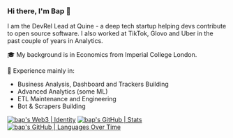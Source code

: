### Hi there, I'm Bap 👋

I am the DevRel Lead at Quine - a deep tech startup helping devs contribute to open source software. 
I also worked at TikTok, Glovo and Uber in the past couple of years in Analytics. 

🎓 My background is in Economics from Imperial College London. 

💽 Experience mainly in: 
- Business Analysis, Dashboard and Trackers Building
- Advanced Analytics (some ML)
- ETL Maintenance and Engineering
- Bot & Scrapers Building

[![bap's Web3 | Identity](https://stats.quine.sh/bap/web3?theme=dark)](https://quine.sh)
[![bap's GitHub | Stats](https://stats.quine.sh/bap/github?theme=light)](https://quine.sh)
[![bap's GitHub | Languages Over Time](https://stats.quine.sh/bap/languages-over-time?theme=dark)](https://quine.sh)
